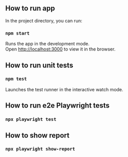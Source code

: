 ## How to run app

In the project directory, you can run:

### `npm start`

Runs the app in the development mode.\
Open [http://localhost:3000](http://localhost:3000) to view it in the browser.

## How to run unit tests

### `npm test`

Launches the test runner in the interactive watch mode.

## How to run e2e Playwright tests

### `npx playwright test`

## How to show report

### `npx playwright show-report`
